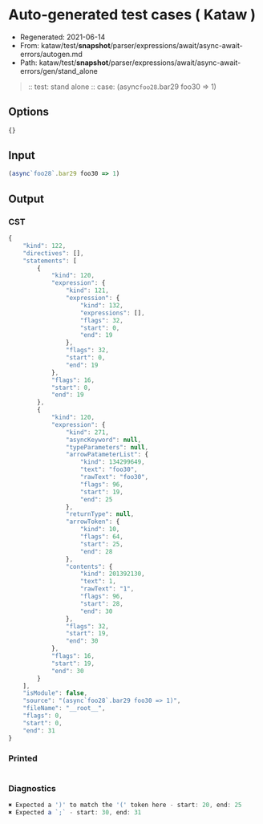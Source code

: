 # Auto-generated test cases ( Kataw )
- Regenerated: 2021-06-14
- From: kataw/test/__snapshot__/parser/expressions/await/async-await-errors/autogen.md
- Path: kataw/test/__snapshot__/parser/expressions/await/async-await-errors/gen/stand_alone
> :: test: stand alone
> :: case: (async`foo28`.bar29 foo30 => 1)
## Options

`````js
{}
`````
## Input

`````js
(async`foo28`.bar29 foo30 => 1)
`````
## Output

### CST

```javascript
{
    "kind": 122,
    "directives": [],
    "statements": [
        {
            "kind": 120,
            "expression": {
                "kind": 121,
                "expression": {
                    "kind": 132,
                    "expressions": [],
                    "flags": 32,
                    "start": 0,
                    "end": 19
                },
                "flags": 32,
                "start": 0,
                "end": 19
            },
            "flags": 16,
            "start": 0,
            "end": 19
        },
        {
            "kind": 120,
            "expression": {
                "kind": 271,
                "asyncKeyword": null,
                "typeParameters": null,
                "arrowPatameterList": {
                    "kind": 134299649,
                    "text": "foo30",
                    "rawText": "foo30",
                    "flags": 96,
                    "start": 19,
                    "end": 25
                },
                "returnType": null,
                "arrowToken": {
                    "kind": 10,
                    "flags": 64,
                    "start": 25,
                    "end": 28
                },
                "contents": {
                    "kind": 201392130,
                    "text": 1,
                    "rawText": "1",
                    "flags": 96,
                    "start": 28,
                    "end": 30
                },
                "flags": 32,
                "start": 19,
                "end": 30
            },
            "flags": 16,
            "start": 19,
            "end": 30
        }
    ],
    "isModule": false,
    "source": "(async`foo28`.bar29 foo30 => 1)",
    "fileName": "__root__",
    "flags": 0,
    "start": 0,
    "end": 31
}
```

### Printed

```javascript

```

### Diagnostics

```javascript
✖ Expected a ')' to match the '(' token here - start: 20, end: 25
✖ Expected a `;` - start: 30, end: 31

```

